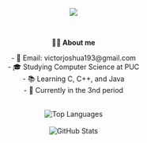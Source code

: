 
<p align="center">
  <img src="https://readme-typing-svg.herokuapp.com?font=Fira+Code&size=50&color=4983ff&center=true&vCenter=true&width=1200&height=100&lines=Hello!+My+name+is+Joshua+Victor;">
</p>

  <br>

  <p align="center">
    <b>👨‍💻 About me</b>
  </p>

  <p align="center">
    - 📧 Email: victorjoshua193@gmail.com <br>
    - 🎓 Studying Computer Science at PUC <br>
    - 📚 Learning C, C++, and Java <br>
    - 📅 Currently in the 3nd period <br>
  </p>

  <br>

  <div align="center">
    <img src="https://github-readme-stats.vercel.app/api/top-langs/?username=Joshua-victor&layout=compact&theme=dark" alt="Top Languages" />
  </div>

  <br>

  <div align="center">
    <img src="https://github-readme-stats.vercel.app/api?username=Joshua-victor&show_icons=true&theme=dark" alt="GitHub Stats" />
  </div>

  <br>

  
